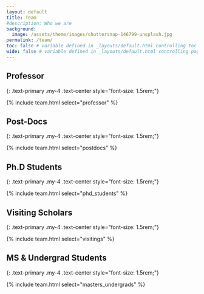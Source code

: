 ```yaml
---
layout: default
title: Team
#description: Who we are
background:
  image: /assets/theme/images/chuttersnap-146799-unsplash.jpg
permalink: /team/
toc: false # variable defined in _layouts/default.html controlling toc appearance
wide: false # variable defined in _layouts/default.html controlling page width
---
```


## Professor 
{: .text-primary .my-4 .text-center style="font-size: 1.5rem;"}

{% include team.html select="professor" %}

## Post-Docs
{: .text-primary .my-4 .text-center style="font-size: 1.5rem;"}

{% include team.html select="postdocs" %}

## Ph.D Students
{: .text-primary .my-4 .text-center style="font-size: 1.5rem;"}

{% include team.html select="phd_students" %}

## Visiting Scholars
{: .text-primary .my-4 .text-center style="font-size: 1.5rem;"}

{% include team.html select="visitings" %}

## MS & Undergrad Students
{: .text-primary .my-4 .text-center style="font-size: 1.5rem;"}

{% include team.html select="masters_undergrads" %}

